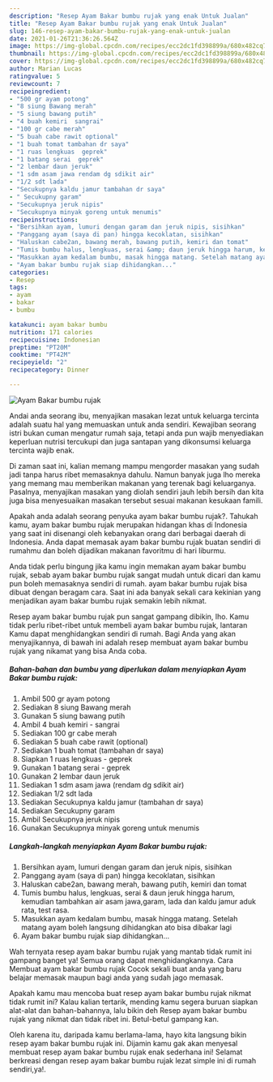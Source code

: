 ```yaml
---
description: "Resep Ayam Bakar bumbu rujak yang enak Untuk Jualan"
title: "Resep Ayam Bakar bumbu rujak yang enak Untuk Jualan"
slug: 146-resep-ayam-bakar-bumbu-rujak-yang-enak-untuk-jualan
date: 2021-01-26T21:36:26.564Z
image: https://img-global.cpcdn.com/recipes/ecc2dc1fd398899a/680x482cq70/ayam-bakar-bumbu-rujak-foto-resep-utama.jpg
thumbnail: https://img-global.cpcdn.com/recipes/ecc2dc1fd398899a/680x482cq70/ayam-bakar-bumbu-rujak-foto-resep-utama.jpg
cover: https://img-global.cpcdn.com/recipes/ecc2dc1fd398899a/680x482cq70/ayam-bakar-bumbu-rujak-foto-resep-utama.jpg
author: Marian Lucas
ratingvalue: 5
reviewcount: 7
recipeingredient:
- "500 gr ayam potong"
- "8 siung Bawang merah"
- "5 siung bawang putih"
- "4 buah kemiri  sangrai"
- "100 gr cabe merah"
- "5 buah cabe rawit optional"
- "1 buah tomat tambahan dr saya"
- "1 ruas lengkuas  geprek"
- "1 batang serai  geprek"
- "2 lembar daun jeruk"
- "1 sdm asam jawa rendam dg sdikit air"
- "1/2 sdt lada"
- "Secukupnya kaldu jamur tambahan dr saya"
- " Secukupny garam"
- "Secukupnya jeruk nipis"
- "Secukupnya minyak goreng untuk menumis"
recipeinstructions:
- "Bersihkan ayam, lumuri dengan garam dan jeruk nipis, sisihkan"
- "Panggang ayam (saya di pan) hingga kecoklatan, sisihkan"
- "Haluskan cabe2an, bawang merah, bawang putih, kemiri dan tomat"
- "Tumis bumbu halus, lengkuas, serai &amp; daun jeruk hingga harum, kemudian tambahkan air asam jawa,garam, lada dan kaldu jamur aduk rata, test rasa."
- "Masukkan ayam kedalam bumbu, masak hingga matang. Setelah matang ayam boleh langsung dihidangkan ato bisa dibakar lagi"
- "Ayam bakar bumbu rujak siap dihidangkan..."
categories:
- Resep
tags:
- ayam
- bakar
- bumbu

katakunci: ayam bakar bumbu 
nutrition: 171 calories
recipecuisine: Indonesian
preptime: "PT20M"
cooktime: "PT42M"
recipeyield: "2"
recipecategory: Dinner

---
```



![Ayam Bakar bumbu rujak](https://img-global.cpcdn.com/recipes/ecc2dc1fd398899a/680x482cq70/ayam-bakar-bumbu-rujak-foto-resep-utama.jpg)

Andai anda seorang ibu, menyajikan masakan lezat untuk keluarga tercinta adalah suatu hal yang memuaskan untuk anda sendiri. Kewajiban seorang istri bukan cuman mengatur rumah saja, tetapi anda pun wajib menyediakan keperluan nutrisi tercukupi dan juga santapan yang dikonsumsi keluarga tercinta wajib enak.

Di zaman  saat ini, kalian memang mampu mengorder masakan yang sudah jadi tanpa harus ribet memasaknya dahulu. Namun banyak juga lho mereka yang memang mau memberikan makanan yang terenak bagi keluarganya. Pasalnya, menyajikan masakan yang diolah sendiri jauh lebih bersih dan kita juga bisa menyesuaikan masakan tersebut sesuai makanan kesukaan famili. 



Apakah anda adalah seorang penyuka ayam bakar bumbu rujak?. Tahukah kamu, ayam bakar bumbu rujak merupakan hidangan khas di Indonesia yang saat ini disenangi oleh kebanyakan orang dari berbagai daerah di Indonesia. Anda dapat memasak ayam bakar bumbu rujak buatan sendiri di rumahmu dan boleh dijadikan makanan favoritmu di hari liburmu.

Anda tidak perlu bingung jika kamu ingin memakan ayam bakar bumbu rujak, sebab ayam bakar bumbu rujak sangat mudah untuk dicari dan kamu pun boleh memasaknya sendiri di rumah. ayam bakar bumbu rujak bisa dibuat dengan beragam cara. Saat ini ada banyak sekali cara kekinian yang menjadikan ayam bakar bumbu rujak semakin lebih nikmat.

Resep ayam bakar bumbu rujak pun sangat gampang dibikin, lho. Kamu tidak perlu ribet-ribet untuk membeli ayam bakar bumbu rujak, lantaran Kamu dapat menghidangkan sendiri di rumah. Bagi Anda yang akan menyajikannya, di bawah ini adalah resep membuat ayam bakar bumbu rujak yang nikamat yang bisa Anda coba.

<!--inarticleads1-->

##### Bahan-bahan dan bumbu yang diperlukan dalam menyiapkan Ayam Bakar bumbu rujak:

1. Ambil 500 gr ayam potong
1. Sediakan 8 siung Bawang merah
1. Gunakan 5 siung bawang putih
1. Ambil 4 buah kemiri - sangrai
1. Sediakan 100 gr cabe merah
1. Sediakan 5 buah cabe rawit (optional)
1. Sediakan 1 buah tomat (tambahan dr saya)
1. Siapkan 1 ruas lengkuas - geprek
1. Gunakan 1 batang serai - geprek
1. Gunakan 2 lembar daun jeruk
1. Sediakan 1 sdm asam jawa (rendam dg sdikit air)
1. Sediakan 1/2 sdt lada
1. Sediakan Secukupnya kaldu jamur (tambahan dr saya)
1. Sediakan  Secukupny garam
1. Ambil Secukupnya jeruk nipis
1. Gunakan Secukupnya minyak goreng untuk menumis




<!--inarticleads2-->

##### Langkah-langkah menyiapkan Ayam Bakar bumbu rujak:

1. Bersihkan ayam, lumuri dengan garam dan jeruk nipis, sisihkan
1. Panggang ayam (saya di pan) hingga kecoklatan, sisihkan
1. Haluskan cabe2an, bawang merah, bawang putih, kemiri dan tomat
1. Tumis bumbu halus, lengkuas, serai &amp; daun jeruk hingga harum, kemudian tambahkan air asam jawa,garam, lada dan kaldu jamur aduk rata, test rasa.
1. Masukkan ayam kedalam bumbu, masak hingga matang. Setelah matang ayam boleh langsung dihidangkan ato bisa dibakar lagi
1. Ayam bakar bumbu rujak siap dihidangkan...




Wah ternyata resep ayam bakar bumbu rujak yang mantab tidak rumit ini gampang banget ya! Semua orang dapat menghidangkannya. Cara Membuat ayam bakar bumbu rujak Cocok sekali buat anda yang baru belajar memasak maupun bagi anda yang sudah jago memasak.

Apakah kamu mau mencoba buat resep ayam bakar bumbu rujak nikmat tidak rumit ini? Kalau kalian tertarik, mending kamu segera buruan siapkan alat-alat dan bahan-bahannya, lalu bikin deh Resep ayam bakar bumbu rujak yang nikmat dan tidak ribet ini. Betul-betul gampang kan. 

Oleh karena itu, daripada kamu berlama-lama, hayo kita langsung bikin resep ayam bakar bumbu rujak ini. Dijamin kamu gak akan menyesal membuat resep ayam bakar bumbu rujak enak sederhana ini! Selamat berkreasi dengan resep ayam bakar bumbu rujak lezat simple ini di rumah sendiri,ya!.

